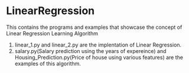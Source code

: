 # LinearRegression
  This contains the programs and examples that showcase the concept of Linear Regression Learning Algorithm
  1. linear_1.py and linear_2.py are the implentation of Linear Regression.
  2. salary.py(Salary prediction using the years of expereince) and Housing_Prediction.py(Price of house using various features) are the examples of this algorithm.
